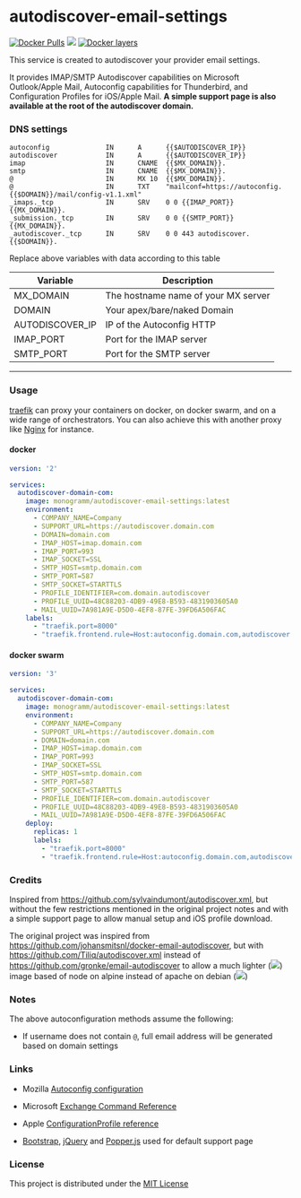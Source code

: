 # autodiscover-email-settings

[![Docker Pulls](https://img.shields.io/docker/pulls/monogramm/autodiscover-email-settings.svg)](https://hub.docker.com/r/monogramm/autodiscover-email-settings/)
[![](https://images.microbadger.com/badges/version/monogramm/autodiscover-email-settings.svg)](https://microbadger.com/images/monogramm/autodiscover-email-settings)
[![Docker layers](https://images.microbadger.com/badges/image/monogramm/autodiscover-email-settings.svg)](https://microbadger.com/images/monogramm/autodiscover-email-settings)

This service is created to autodiscover your provider email settings.

It provides IMAP/SMTP Autodiscover capabilities on Microsoft Outlook/Apple Mail, Autoconfig capabilities for Thunderbird, and Configuration Profiles for iOS/Apple Mail.
**A simple support page is also available at the root of the autodiscover domain.**

### DNS settings

```
autoconfig              IN      A      {{$AUTODISCOVER_IP}}
autodiscover            IN      A      {{$AUTODISCOVER_IP}}
imap                    IN      CNAME  {{$MX_DOMAIN}}.
smtp                    IN      CNAME  {{$MX_DOMAIN}}.
@                       IN      MX 10  {{$MX_DOMAIN}}.
@                       IN      TXT    "mailconf=https://autoconfig.{{$DOMAIN}}/mail/config-v1.1.xml"
_imaps._tcp             IN      SRV    0 0 {{IMAP_PORT}} {{MX_DOMAIN}}.
_submission._tcp        IN      SRV    0 0 {{SMTP_PORT}} {{MX_DOMAIN}}.
_autodiscover._tcp      IN      SRV    0 0 443 autodiscover.{{$DOMAIN}}.
```

Replace above variables with data according to this table

| Variable        | Description                         |
| --------------- | ----------------------------------- |
| MX_DOMAIN       | The hostname name of your MX server |
| DOMAIN          | Your apex/bare/naked Domain         |
| AUTODISCOVER_IP | IP of the Autoconfig HTTP           |
| IMAP_PORT       | Port for the IMAP server            |
| SMTP_PORT       | Port for the SMTP server            |

---

### Usage

[traefik](https://github.com/containous/traefik) can proxy your containers on docker, on docker swarm, and on a wide range of orchestrators.
You can also achieve this with another proxy like [Nginx](https://www.nginx.com/) for instance.

#### docker

```yaml
version: '2'

services:
  autodiscover-domain-com:
    image: monogramm/autodiscover-email-settings:latest
    environment:
      - COMPANY_NAME=Company
      - SUPPORT_URL=https://autodiscover.domain.com
      - DOMAIN=domain.com
      - IMAP_HOST=imap.domain.com
      - IMAP_PORT=993
      - IMAP_SOCKET=SSL
      - SMTP_HOST=smtp.domain.com
      - SMTP_PORT=587
      - SMTP_SOCKET=STARTTLS
      - PROFILE_IDENTIFIER=com.domain.autodiscover
      - PROFILE_UUID=48C88203-4DB9-49E8-B593-4831903605A0
      - MAIL_UUID=7A981A9E-D5D0-4EF8-87FE-39FD6A506FAC
    labels:
      - "traefik.port=8000"
      - "traefik.frontend.rule=Host:autoconfig.domain.com,autodiscover.domain.com"
```

#### docker swarm

```yaml
version: '3'

services:
  autodiscover-domain-com:
    image: monogramm/autodiscover-email-settings:latest
    environment:
      - COMPANY_NAME=Company
      - SUPPORT_URL=https://autodiscover.domain.com
      - DOMAIN=domain.com
      - IMAP_HOST=imap.domain.com
      - IMAP_PORT=993
      - IMAP_SOCKET=SSL
      - SMTP_HOST=smtp.domain.com
      - SMTP_PORT=587
      - SMTP_SOCKET=STARTTLS
      - PROFILE_IDENTIFIER=com.domain.autodiscover
      - PROFILE_UUID=48C88203-4DB9-49E8-B593-4831903605A0
      - MAIL_UUID=7A981A9E-D5D0-4EF8-87FE-39FD6A506FAC
    deploy:
      replicas: 1
      labels:
        - "traefik.port=8000"
        - "traefik.frontend.rule=Host:autoconfig.domain.com,autodiscover.domain.com"
```

### Credits

Inspired from https://github.com/sylvaindumont/autodiscover.xml, but without the few restrictions mentioned in the original project notes and with a simple support page to allow manual setup and iOS profile download.

The original project was inspired from https://github.com/johansmitsnl/docker-email-autodiscover, but with https://github.com/Tiliq/autodiscover.xml instead of https://github.com/gronke/email-autodiscover to allow a much lighter ([![](https://images.microbadger.com/badges/image/weboaks/autodiscover-email-settings.svg)](https://microbadger.com/images/weboaks/autodiscover-email-settings)) image based of node on alpine instead of apache on debian ([![](https://images.microbadger.com/badges/image/jsmitsnl/docker-email-autodiscover.svg)](https://microbadger.com/images/jsmitsnl/docker-email-autodiscover))

### Notes

The above autoconfiguration methods assume the following:

* If username does not contain `@`, full email address will be generated based on domain settings

### Links

* Mozilla [Autoconfig configuration](https://developer.mozilla.org/en-US/docs/Mozilla/Thunderbird/Autoconfiguration/FileFormat/HowTo)
* Microsoft [Exchange Command Reference](https://docs.microsoft.com/en-us/openspecs/exchange_server_protocols/ms-ascmd/1a3490f1-afe1-418a-aa92-6f630036d65a)
* Apple [ConfigurationProfile reference](https://developer.apple.com/library/archive/featuredarticles/iPhoneConfigurationProfileRef/index.html)

* [Bootstrap](https://getbootstrap.com/), [jQuery](https://jquery.com/) and [Popper.js](https://popper.js.org/) used for default support page

### License

This project is distributed under the [MIT License](LICENSE)
